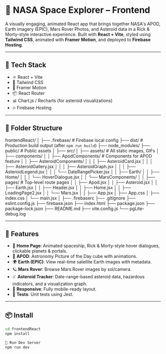 # 🚀 NASA Space Explorer – Frontend

A visually engaging, animated React app that brings together NASA's APOD, Earth imagery (EPIC), Mars Rover Photos, and Asteroid data in a Rick & Morty-style interactive experience. Built with **React + Vite**, styled using **Tailwind CSS**, animated with **Framer Motion**, and deployed to **Firebase Hosting**.

---

## 🔧 Tech Stack

- ⚛️ React + Vite
- 🎨 Tailwind CSS
- 🎥 Framer Motion
- 📦 React Router
- 📊 Chart.js / Recharts (for asteroid visualizations)
- 🔥 Firebase Hosting

---

## 📁 Folder Structure
frontendReact/
│
├── .firebase/                 # Firebase local config
├── dist/                      # Production build output (after `npm run build`)
├── node_modules/
├── public/                    # Public assets
│
├── src/
│   ├── assets/                # All static images, GIFs
│   ├── components/
│   │   ├── ApodComponents/    # Components for APOD feature
│   │   ├── AsteroidComponents/ 
│   │   │   ├── AsteroidCard.jsx
│   │   │   ├── AsteroidGallery.jsx
│   │   │   ├── AsteroidGraph.jsx
│   │   │   ├── AsteroidLegend.jsx
│   │   │   └── DateRangePicker.jsx
│   │   ├── Earth/
│   │   ├── Home/
│   │   │   └── HoverDialogue.jsx
│   │   └── MarsComponents/
│
│   ├── pages/                 # Top-level route pages
│   │   ├── Apod.jsx
│   │   ├── Asteroid.jsx
│   │   ├── Earth.jsx
│   │   ├── Header.jsx
│   │   ├── Home.jsx
│   │   ├── LoadingPage2.jsx
│   │   └── Mars.jsx
│
│   ├── App.jsx
│   ├── App.css
│   ├── index.css
│   └── main.jsx
│
├── .firebaserc
├── .gitignore
├── eslint.config.js
├── firebase.json
├── index.html
├── package.json
├── package-lock.json
├── README.md
├── vite.config.js
└── pgLite-debug.log


---

## 🚀 Features

- 🌌 **Home Page**: Animated spaceship, Rick & Morty-style hover dialogues, clickable planets & portals.
- 📸 **APOD**: Astronomy Picture of the Day cube with animations.
- 🌍 **Earth (EPIC)**: View real-time satellite Earth images with metadata.
- 🪐 **Mars Rover**: Browse Mars Rover images by sol/camera.
- ☄️ **Asteroid Tracker**: Date-range-based asteroid data, hazardous indicators, and a visualization graph.
- 📱 **Responsive**: Fully mobile-ready layout.
- 🧪 **Tests**: Unit tests using Jest.

---

## 📦 Install

```bash
cd frontendReact
npm install

🧪 Run Dev Server
npm run dev